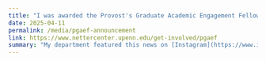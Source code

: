 ```yaml
---
title: "I was awarded the Provost's Graduate Academic Engagement Fellowship!"
date: 2025-04-11
permalink: /media/pgaef-announcement
link: https://www.nettercenter.upenn.edu/get-involved/pgaef
summary: "My department featured this news on [Instagram](https://www.instagram.com/p/DIjbj5Cu_Ly/?utm_source=ig_embed&amp;utm_campaign=loading) and [LinkedIn](https://www.linkedin.com/posts/computer-and-information-science-university-of-pennsylvania_pennengineeringproud-communityengagement-activity-7318626839650787328-Z4do?utm_source=share&utm_medium=member_desktop&rcm=ACoAABmGpB0BmyJUApAfKB2g7YtW-90JOpF7wbU):"
---
```

<blockquote class="instagram-media" data-instgrm-captioned data-instgrm-permalink="https://www.instagram.com/p/DIjbj5Cu_Ly/?utm_source=ig_embed&amp;utm_campaign=loading" data-instgrm-version="14" style="background:#FFF; border:0; border-radius:3px; box-shadow:0 0 1px 0 rgba(0,0,0,0.5),0 1px 10px 0 rgba(0,0,0,0.15); margin:1px; max-width:540px; min-width:326px; padding:0; width:99.375%; width:-webkit-calc(100% - 2px); width:calc(100% - 2px);"></blockquote>
